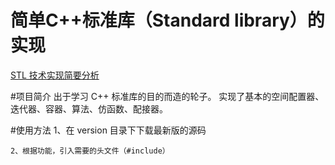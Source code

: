 简单C++标准库（Standard library）的实现
==========================
[STL 技术实现简要分析](http://blog.csdn.net/chengonghao/article/category/6216131 "CSDN")

#项目简介
        出于学习 C++ 标准库的目的而造的轮子。
        实现了基本的空间配置器、迭代器、容器、算法、仿函数、配接器。

#使用方法
    1、在 version 目录下下载最新版的源码
    
    2、根据功能，引入需要的头文件（#include）
